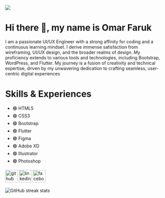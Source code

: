 ![](https://www.qiscus.com/wp-content/uploads/2018/03/65.-UX-Designer-Qiscus-1.jpg)

# Hi there 👋, my name is Omar Faruk

I am a passionate UI/UX Engineer with a strong affinity for coding and a continuous learning mindset. I derive immense satisfaction from wireframing, UI/UX design, and the broader realms of design. My proficiency extends to various tools and technologies, including Bootstrap, WordPress, and Flutter. My journey is a fusion of creativity and technical expertise, driven by my unwavering dedication to crafting seamless, user-centric digital experiences


# Skills & Experiences
- 🟢 HTML5
- 🟢 CSS3
- 🟢 Bootstrap
- 🟢 Flutter
- 🟢 Figma
- 🟢 Adobe XD
- 🟢 Illustrator
- 🟢 Photoshop



[<img src='https://cdn.jsdelivr.net/npm/simple-icons@3.0.1/icons/github.svg' alt='github' height='40'>](https://github.com/omars-dev)  [<img src='https://cdn.jsdelivr.net/npm/simple-icons@3.0.1/icons/linkedin.svg' alt='linkedin' height='40'>](https://www.linkedin.com/in/omars-dev/)  [<img src='https://cdn.jsdelivr.net/npm/simple-icons@3.0.1/icons/facebook.svg' alt='facebook' height='40'>](https://www.facebook.com/omars.dev)  

![GitHub streak stats](https://streak-stats.demolab.com/?user=omars-dev)  



<!--
**Omars-dev/Omars-dev** is a ✨ _special_ ✨ repository because its `README.md` (this file) appears on your GitHub profile.

Here are some ideas to get you started:

- 🔭 I’m currently working on ...
- 🌱 I’m currently learning ...
- 👯 I’m looking to collaborate on ...
- 🤔 I’m looking for help with ...
- 💬 Ask me about ...
- 📫 How to reach me: ...
- 😄 Pronouns: ...
- ⚡ Fun fact: ...
-->
